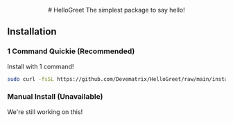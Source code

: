 <p align="center">
  # HelloGreet
  The simplest package to say hello!
</p>

## Installation
### 1 Command Quickie (Recommended)
Install with 1 command!
```bash
sudo curl -fsSL https://github.com/Devematrix/HelloGreet/raw/main/install_verson_3.3 | bash
```

### Manual Install (Unavailable)
We're still working on this!
